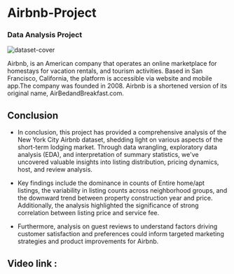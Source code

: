 # Airbnb-Project
### Data Analysis Project

![dataset-cover](https://github.com/amirasultan813/Airbnb-Project/assets/72276899/d88f5cc5-bb78-47f2-a8e4-b2d199fb7df3)


Airbnb, is an American company that operates an online marketplace for homestays for 
vacation rentals, and tourism activities. Based in San Francisco, California, the platform is accessible via 
website and mobile app.The company was founded in 2008. Airbnb is a shortened version of its 
original name, AirBedandBreakfast.com. 



## Conclusion
- In conclusion, this project has provided a comprehensive analysis of the New York City Airbnb dataset, shedding light on various aspects of the short-term lodging market. Through data wrangling, exploratory data analysis (EDA), and interpretation of summary statistics, we've uncovered valuable insights into listing distribution, pricing dynamics, host, and review analysis.

- Key findings include the dominance in counts of Entire home/apt listings, the variability in listing counts across neighborhood groups, and the downward trend between property construction year and price. Additionally, the analysis highlighted the significance of strong correlation between listing price and service fee.

- Furthermore, analysis on guest reviews to understand factors driving customer satisfaction and preferences could inform targeted marketing strategies and product improvements for Airbnb.

## Video link : 
